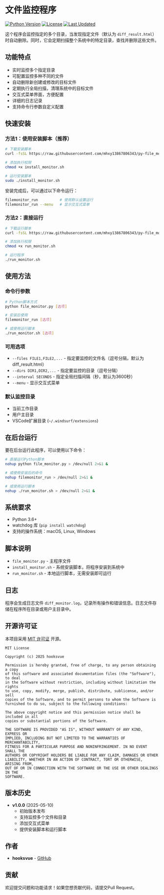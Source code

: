 # 文件监控程序

[![Python Version](https://img.shields.io/badge/python-3.6%2B-blue)](https://www.python.org/)
[![License](https://img.shields.io/badge/license-MIT-green)](https://opensource.org/licenses/MIT)
[![Last Updated](https://img.shields.io/badge/last%20updated-2025--05--10-brightgreen)](https://github.com/mhxy13867806343/py-file_monitor)

这个程序会监控指定的多个目录，当发现指定文件（默认为 `diff_result.html`）时自动删除。同时，它会定期扫描整个系统中的特定目录，查找并删除这些文件。

## 功能特点

- 实时监控多个指定目录
- 可配置监控多种不同的文件
- 自动删除新创建或修改的目标文件
- 定期执行全局扫描，清理系统中的目标文件
- 交互式菜单界面，方便配置
- 详细的日志记录
- 支持命令行参数自定义配置

## 快速安装

### 方法1：使用安装脚本（推荐）

```bash
# 下载安装脚本
curl -fsSL https://raw.githubusercontent.com/mhxy13867806343/py-file_monitor/main/install_monitor.sh -o install_monitor.sh

# 添加执行权限
chmod +x install_monitor.sh

# 运行安装脚本
sudo ./install_monitor.sh
```

安装完成后，可以通过以下命令运行：

```bash
filemonitor_run          # 使用默认设置运行
filemonitor_run --menu   # 显示交互式菜单
```

### 方法2：直接运行

```bash
# 下载运行脚本
curl -fsSL https://raw.githubusercontent.com/mhxy13867806343/py-file_monitor/main/run_monitor.sh -o run_monitor.sh

# 添加执行权限
chmod +x run_monitor.sh

# 运行程序
./run_monitor.sh
```

## 使用方法

### 命令行参数

```bash
# Python脚本方式
python file_monitor.py [选项]

# 安装后使用
filemonitor_run [选项]

# 或使用运行脚本
./run_monitor.sh [选项]
```

### 可用选项

- `--files FILE1,FILE2,...` - 指定要监控的文件名（逗号分隔，默认为diff_result.html）
- `--dirs DIR1,DIR2,...` - 指定要监控的目录（逗号分隔）
- `--interval SECONDS` - 指定全局扫描间隔（秒，默认为3600秒）
- `--menu` - 显示交互式菜单

### 默认监控目录

- 当前工作目录
- 用户主目录
- VSCode扩展目录 (`~/.windsurf/extensions`)

## 在后台运行

要在后台运行此程序，可以使用以下命令：

```bash
# 直接运行Python脚本
nohup python file_monitor.py > /dev/null 2>&1 &

# 或使用安装后的命令
nohup filemonitor_run > /dev/null 2>&1 &

# 或使用运行脚本
nohup ./run_monitor.sh > /dev/null 2>&1 &
```

## 系统要求

- Python 3.6+
- watchdog 库 (`pip install watchdog`)
- 支持的操作系统：macOS, Linux, Windows

## 脚本说明

- `file_monitor.py` - 主程序文件
- `install_monitor.sh` - 系统安装脚本，将程序安装到系统中
- `run_monitor.sh` - 本地运行脚本，无需安装即可运行

## 日志

程序会生成日志文件 `diff_monitor.log`，记录所有操作和错误信息。日志文件存储在程序所在目录或用户主目录中。

## 开源许可证

本项目采用 [MIT 许可证](https://opensource.org/licenses/MIT) 开源。

```
MIT License

Copyright (c) 2025 hooksvue

Permission is hereby granted, free of charge, to any person obtaining a copy
of this software and associated documentation files (the "Software"), to deal
in the Software without restriction, including without limitation the rights
to use, copy, modify, merge, publish, distribute, sublicense, and/or sell
copies of the Software, and to permit persons to whom the Software is
furnished to do so, subject to the following conditions:

The above copyright notice and this permission notice shall be included in all
copies or substantial portions of the Software.

THE SOFTWARE IS PROVIDED "AS IS", WITHOUT WARRANTY OF ANY KIND, EXPRESS OR
IMPLIED, INCLUDING BUT NOT LIMITED TO THE WARRANTIES OF MERCHANTABILITY,
FITNESS FOR A PARTICULAR PURPOSE AND NONINFRINGEMENT. IN NO EVENT SHALL THE
AUTHORS OR COPYRIGHT HOLDERS BE LIABLE FOR ANY CLAIM, DAMAGES OR OTHER
LIABILITY, WHETHER IN AN ACTION OF CONTRACT, TORT OR OTHERWISE, ARISING FROM,
OUT OF OR IN CONNECTION WITH THE SOFTWARE OR THE USE OR OTHER DEALINGS IN THE
SOFTWARE.
```

## 版本历史

- **v1.0.0** (2025-05-10)
  - 初始版本发布
  - 支持监控多个文件和目录
  - 添加交互式菜单
  - 提供安装脚本和运行脚本

## 作者

- **hooksvue** - [GitHub](https://github.com/mhxy13867806343)

## 贡献

欢迎提交问题和功能请求！如果您想贡献代码，请提交Pull Request。
